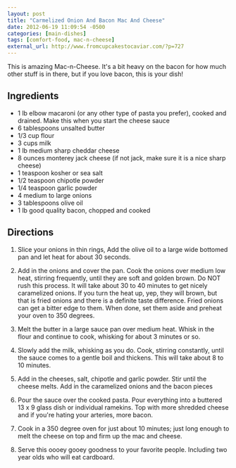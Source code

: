 ```yaml
---
layout: post
title: "Carmelized Onion And Bacon Mac And Cheese"
date: 2012-06-19 11:09:54 -0500
categories: [main-dishes]
tags: [comfort-food, mac-n-cheese]
external_url: http://www.fromcupcakestocaviar.com/?p=727
---
```

This is amazing Mac-n-Cheese. It's a bit heavy on the bacon for how much other stuff is in there, but if you love bacon, this is your dish!

## Ingredients

* 1 lb elbow macaroni (or any other type of pasta you prefer), cooked and drained. Make this when you start the cheese sauce
* 6 tablespoons unsalted butter
* 1/3 cup flour
* 3 cups milk
* 1 lb medium sharp cheddar cheese
* 8 ounces monterey jack cheese (if not jack, make sure it is a nice sharp cheese)
* 1 teaspoon kosher or sea salt
* 1/2 teaspoon chipotle powder
* 1/4 teaspoon garlic powder
* 4 medium to large onions
* 3 tablespoons olive oil
* 1 lb good quality bacon, chopped and cooked

## Directions

1.  Slice your onions in thin rings, Add the olive oil to a large wide bottomed pan and let heat for about 30 seconds.

1.  Add in the onions and cover the pan. Cook the onions over medium low heat, stirring frequently, until they are soft and golden brown. Do NOT rush this process. It will take about 30 to 40 minutes to get nicely caramelized onions. If you turn the heat up, yep, they will brown, but that is fried onions and there is a definite taste difference. Fried onions can get a bitter edge to them. When done, set them aside and preheat your oven to 350 degrees.

1.  Melt the butter in a large sauce pan over medium heat. Whisk in the flour and continue to cook, whisking for about 3 minutes or so.

1.  Slowly add the milk, whisking as you do. Cook, stirring constantly, until the sauce comes to a gentle boil and thickens. This will take about 8 to 10 minutes.

1.  Add in the cheeses, salt, chipotle and garlic powder. Stir until the cheese melts. Add in the caramelized onions and the bacon pieces

1.  Pour the sauce over the cooked pasta. Pour everything into a buttered 13 x 9 glass dish or individual ramekins. Top with more shredded cheese and if you're hating your arteries, more bacon.

1.  Cook in a 350 degree oven for just about 10 minutes; just long enough to melt the cheese on top and firm up the mac and cheese.

1.  Serve this oooey gooey goodness to your favorite people. Including two year olds who will eat cardboard.
